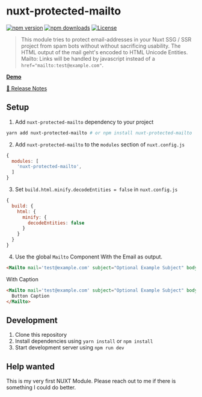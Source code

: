 # nuxt-protected-mailto

[![npm version][npm-version-src]][npm-version-href]
[![npm downloads][npm-downloads-src]][npm-downloads-href]
[![License][license-src]][license-href]

> This module tries to protect email-addresses in your Nuxt SSG / SSR project from spam bots without without sacrificing usability. The HTML output of the mail geht's encoded to HTML Unicode Entities. Mailto: Links will be handled by javascript instead of a `href="mailto:test@example.com"`.

[**Demo**](https://mmoollllee.github.io/nuxt-protected-mailto/)

[📖 Release Notes](./CHANGELOG.md)

## Setup

1. Add `nuxt-protected-mailto` dependency to your project

```bash
yarn add nuxt-protected-mailto # or npm install nuxt-protected-mailto
```

2. Add `nuxt-protected-mailto` to the `modules` section of `nuxt.config.js`

```js
{
  modules: [
    'nuxt-protected-mailto',
  ]
}
```

3. Set `build.html.minify.decodeEntities = false` in `nuxt.config.js`

```js
{
  build: {
    html: {
      minify: {
        decodeEntities: false
      }
    }
  }
}
```

4. Use the global `Mailto` Component
With the Email as output.
```html 
<Mailto mail='test@example.com' subject="Optional Example Subject" body="Optional Placeholder Body" title="Write me a email" />
```

With Caption
```html 
<Mailto mail='test@example.com' subject="Optional Example Subject" body="Optional Placeholder Body" title="Write me a email">
  Button Caption
</Mailto>
```

## Development

1. Clone this repository
2. Install dependencies using `yarn install` or `npm install`
3. Start development server using `npm run dev`

## Help wanted

This is my very first NUXT Module. Please reach out to me if there is something I could do better.

<!-- Badges -->
[npm-version-src]: https://img.shields.io/npm/v/nuxt-protected-mailto/latest.svg?style=flat-square
[npm-version-href]: https://npmjs.com/package/nuxt-protected-mailto

[npm-downloads-src]: https://img.shields.io/npm/dt/nuxt-protected-mailto.svg?style=flat-square
[npm-downloads-href]: https://npmjs.com/package/nuxt-protected-mailto

[circle-ci-src]: https://img.shields.io/circleci/project/github/.svg?style=flat-square
[circle-ci-href]: https://circleci.com/gh/

[codecov-src]: https://img.shields.io/codecov/c/github/.svg?style=flat-square
[codecov-href]: https://codecov.io/gh/

[license-src]: https://img.shields.io/npm/l/nuxt-protected-mailto.svg?style=flat-square
[license-href]: https://npmjs.com/package/nuxt-protected-mailto
